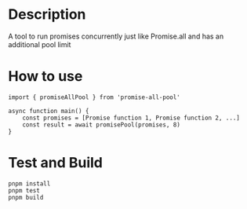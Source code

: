 # Description

A tool to run promises concurrently just like Promise.all and has an additional pool limit

# How to use

```
import { promiseAllPool } from 'promise-all-pool'

async function main() {
    const promises = [Promise function 1, Promise function 2, ...]
    const result = await promisePool(promises, 8)
}
```

# Test and Build

```
pnpm install
pnpm test
pnpm build
```
